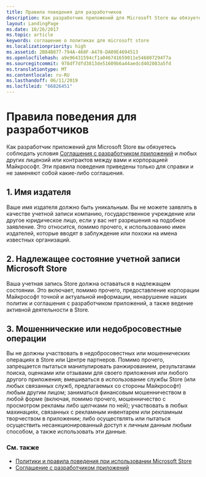 ```yaml
---
title: Правила поведения для разработчиков
description: Как разработчик приложений для Microsoft Store вы обязуетесь соблюдать условия Соглашения с разработчиком приложений и любых других лицензий или контрактов между вами и корпорацией Майкрософт.
layout: LandingPage
ms.date: 10/26/2017
ms.topic: article
keywords: соглашение о политиках для microsoft store
ms.localizationpriority: high
ms.assetid: 2B84B877-794A-468F-A478-DA09E4694513
ms.openlocfilehash: a9e96431594cf1a046741659011e546807294f7a
ms.sourcegitcommit: 978df7dfd3813de51609b6a44aedcd402083a5fd
ms.translationtype: MT
ms.contentlocale: ru-RU
ms.lasthandoff: 06/11/2019
ms.locfileid: "66826451"
---
```

# <a name="developer-code-of-conduct"></a>Правила поведения для разработчиков

Как разработчик приложений для Microsoft Store вы обязуетесь соблюдать условия [Соглашения с разработчиком приложений](https://docs.microsoft.com/legal/windows/agreements/app-developer-agreement) и любых других лицензий или контрактов между вами и корпорацией Майкрософт. Эти правила поведения приведены только для справки и не заменяют собой какие-либо соглашения.


## <a name="1-publisher-name"></a>1. Имя издателя

Ваше имя издателя должно быть уникальным. Вы не можете заявлять в качестве учетной записи компанию, государственное учреждение или другое юридическое лицо, если у вас нет разрешения на подобное заявление. Это относится, помимо прочего, к использованию имен издателей, которые вводят в заблуждение или похожи на имена известных организаций.


## <a name="2-store-account-in-good-standing"></a>2. Надлежащее состояние учетной записи Microsoft Store

Ваша учетная запись Store должна оставаться в надлежащем состоянии. Это включает, помимо прочего, предоставление корпорации Майкрософт точной и актуальной информации, ненарушение наших политик и соглашения с разработчиком приложений, а также ведение активной деятельности в Store.


## <a name="3-fraudulent-or-dishonest-activities"></a>3. Мошеннические или недобросовестные операции

Вы не должны участвовать в недобросовестных или мошеннических операциях в Store или Центре партнеров. Помимо прочего, запрещается пытаться манипулировать ранжированием, результатами поиска, оценками или отзывами для своего приложения или любого другого приложения; вмешиваться в использование службы Store (или любых связанных служб, предлагаемых со стороны Майкрософт) любым другим лицом; заниматься финансовым мошенничеством в любой форме (включая, помимо прочего, мошенничество с просмотром рекламы либо щелчками по ней); участвовать в любых махинациях, связанных с рекламным инвентарем или рекламным творчеством в приложении; либо осуществлять или пытаться осуществить несанкционированный доступ к личным данным любым способом, а также использовать эти данные.


### <a name="see-also"></a>См. также

- [Политики и правила поведения при использовании Microsoft Store](store-policies-and-code-of-conduct.md)
- [Соглашение с разработчиком приложений](https://docs.microsoft.com/legal/windows/agreements/app-developer-agreement)